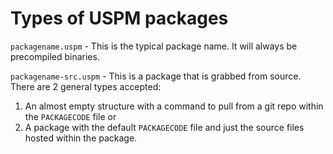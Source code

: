 # Types of USPM packages

`packagename.uspm` - This is the typical package name. It will always be precompiled binaries.

`packagename-src.uspm` - This is a package that is grabbed from source. There are 2 general types accepted:
1. An almost empty structure with a command to pull from a git repo within the `PACKAGECODE` file
or
2. A package with the default `PACKAGECODE` file and just the source files hosted within the package.
